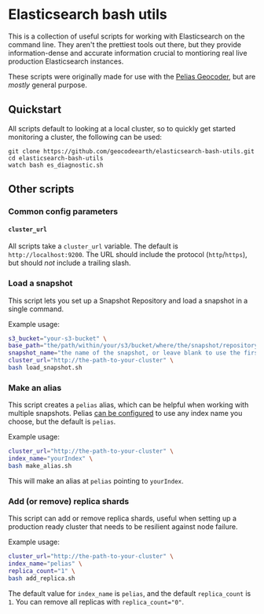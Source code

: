 # Elasticsearch bash utils

This is a collection of useful scripts for working with Elasticsearch on the command line. They
aren't the prettiest tools out there, but they provide information-dense and accurate information
crucial to montioring real live production Elasticsearch instances.

These scripts were originally made for use with the [Pelias Geocoder](https://pelias.io), but are _mostly_ general purpose.

## Quickstart

All scripts default to looking at a local cluster, so to quickly get started monitoring a cluster, the following can be used:

```
git clone https://github.com/geocodeearth/elasticsearch-bash-utils.git
cd elasticsearch-bash-utils
watch bash es_diagnostic.sh
```

## Other scripts

### Common config parameters

#### `cluster_url`

All scripts take a `cluster_url` variable. The default is `http://localhost:9200`. The URL should include the protocol (`http`/`https`), but should _not_ include a trailing slash.

### Load a snapshot

This script lets you set up a Snapshot Repository and load a snapshot in a single command.

Example usage:

```sh
s3_bucket="your-s3-bucket" \
base_path="the/path/within/your/s3/bucket/where/the/snapshot/repository/lives" \
snapshot_name="the name of the snapshot, or leave blank to use the first snapshot listed" \
cluster_url="http://the-path-to-your-cluster" \
bash load_snapshot.sh
```

### Make an alias

This script creates a `pelias` alias, which can be helpful when working with multiple snapshots. Pelias [can be configured](https://github.com/pelias/api#configuration-via-pelias-config) to use any index name you choose, but the default is `pelias`.

Example usage:

```sh
cluster_url="http://the-path-to-your-cluster" \
index_name="yourIndex" \
bash make_alias.sh
```

This will make an alias at `pelias` pointing to `yourIndex`.

### Add (or remove) replica shards

This script can add or remove replica shards, useful when setting up a production ready cluster that needs to be resilient against node failure.

Example usage:

```sh
cluster_url="http://the-path-to-your-cluster" \
index_name="pelias" \
replica_count="1" \
bash add_replica.sh
```

The default value for `index_name` is `pelias`, and the default `replica_count` is `1`. You can remove all replicas with `replica_count="0"`.
